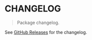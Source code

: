 # CHANGELOG

> Package changelog.

See [GitHub Releases](https://github.com/stdlib-js/stats-base-sstdevpn/releases) for the changelog.